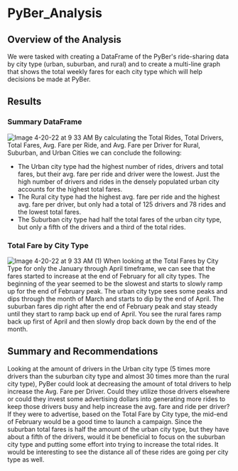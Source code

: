 # PyBer_Analysis
## Overview of the Analysis
We were tasked with creating a DataFrame of the PyBer's ride-sharing data by city type (urban, suburban, and rural) and to create a multi-line graph that shows the total weekly fares for each city type which will help decisions be made at PyBer.
## Results

### Summary DataFrame

![Image 4-20-22 at 9 33 AM](https://user-images.githubusercontent.com/101950175/164279968-309b2c4c-ba21-47d8-8f74-db44502972fe.png)
By calculating the Total Rides, Total Drivers, Total Fares, Avg. Fare per Ride, and Avg. Fare per Driver for Rural, Suburban, and Urban Cities we can conclude the following:
- The Urban city type had the highest number of rides, drivers and total fares, but their avg. fare per ride and driver were the lowest. Just the high number of drivers and rides in the densely populated urban city accounts for the highest total fares. 
- The Rural city type had the highest avg. fare per ride and the highest avg. fare per driver, but only had a total of 125 drivers and 78 rides and the lowest total fares.  
- The Suburban city type had half the total fares of the urban city type, but only a fifth of the drivers and a third of the total rides.
### Total Fare by City Type 

![Image 4-20-22 at 9 33 AM (1)](https://user-images.githubusercontent.com/101950175/164279982-08297a07-57f0-4fe4-8410-f2463727acbc.png)
When looking at the Total Fares by City Type for only the January through April timeframe, we can see that the fares started to increase at the end of February for all city types.  The beginning of the year seemed to be the slowest and starts to slowly ramp up for the end of February peak. The urban city type sees some peaks and dips through the month of March and starts to dip by the end of April.  The suburban fares dip right after the end of February peak and stay steady until they start to ramp back up end of April.  You see the rural fares ramp back up first of April and then slowly drop back down by the end of the month.


## Summary and Recommendations

Looking at the amount of drivers in the Urban city type (5 times more drivers than the suburban city type and almost 30 times more than the rural city type), PyBer could look at decreasing the amount of total drivers to help increase the Avg. Fare per Driver. Could they utilize those drivers elsewhere or could they invest some advertising dollars into generating more rides to keep those drivers busy and help increase the avg. fare and ride per driver? If they were to advertise, based on the Total Fare by City type, the mid-end of February would be a good time to launch a campaign. Since the suburban total fares is half the amount of the urban city type, but they have about a fifth of the drivers, would it be beneficial to focus on the suburban city type and putting some effort into trying to increase the total rides. It would be interesting to see the distance all of these rides are going per city type as well.  
